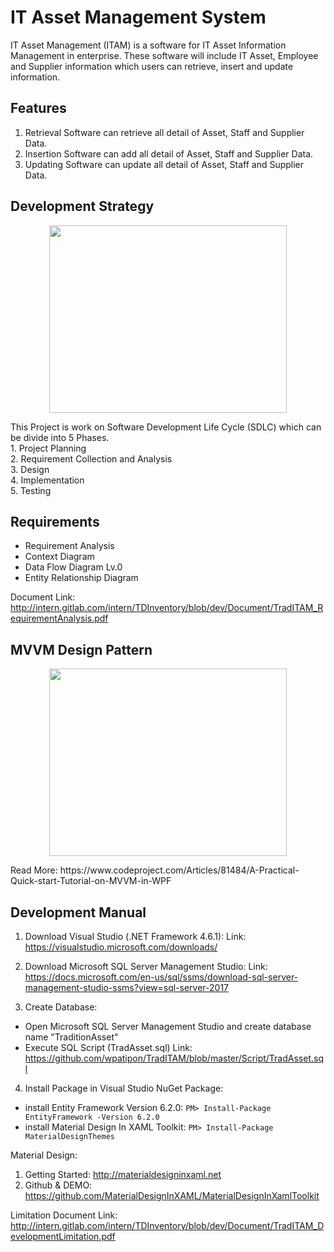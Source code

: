 # IT Asset Management System
IT Asset Management (ITAM) is a software for IT Asset Information Management in enterprise. These software will include IT Asset, Employee and Supplier information which users can retrieve, insert and update information. 

## Features
1. Retrieval
Software can retrieve all detail of Asset, Staff and Supplier Data. 
2. Insertion
Software can add all detail of Asset, Staff and Supplier Data.
3. Updating
Software can update all detail of Asset, Staff and Supplier Data.

## Development Strategy
<p align="center">
  <img src="https://ekiy5aot90-flywheel.netdna-ssl.com/wp-content/uploads/2013/07/segue-blog-key-phases-software-development-projects-1.png"width="380" height="300"/>
</p>
This Project is work on Software Development Life Cycle (SDLC) which can be divide into 5 Phases. <br/>
1. Project Planning <br/>
2. Requirement Collection and Analysis <br/>
3. Design <br/>
4. Implementation <br/>
5. Testing

## Requirements
- Requirement Analysis
- Context Diagram
- Data Flow Diagram Lv.0
- Entity Relationship Diagram

Document Link: http://intern.gitlab.com/intern/TDInventory/blob/dev/Document/TradITAM_RequirementAnalysis.pdf

## MVVM Design Pattern
<p align="center">
  <img src="https://www.codeproject.com/KB/WPF/MVVMQuickTutorial/MVVM.jpg" width="380" height="300"/>
</p>
Read More: https://www.codeproject.com/Articles/81484/A-Practical-Quick-start-Tutorial-on-MVVM-in-WPF

## Development Manual
1. Download Visual Studio (.NET Framework 4.6.1): 
Link: https://visualstudio.microsoft.com/downloads/

2. Download Microsoft SQL Server Management Studio: 
Link: https://docs.microsoft.com/en-us/sql/ssms/download-sql-server-management-studio-ssms?view=sql-server-2017

3. Create Database:
- Open Microsoft SQL Server Management Studio and create database name "TraditionAsset"
- Execute SQL Script (TradAsset.sql) 
Link:  https://github.com/wpatipon/TradITAM/blob/master/Script/TradAsset.sql

4. Install Package in Visual Studio
NuGet Package: 
- install Entity Framework Version 6.2.0: 
`PM> Install-Package EntityFramework -Version 6.2.0`
- install Material Design In XAML Toolkit: 
`PM> Install-Package MaterialDesignThemes`

Material Design:
1. Getting Started: http://materialdesigninxaml.net
2. Github & DEMO: https://github.com/MaterialDesignInXAML/MaterialDesignInXamlToolkit

Limitation
Document Link: http://intern.gitlab.com/intern/TDInventory/blob/dev/Document/TradITAM_DevelopmentLimitation.pdf
